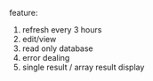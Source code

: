 feature:
1. refresh every 3 hours
2. edit/view 
3. read only database
4. error dealing
5. single result / array result display
